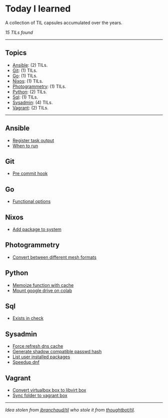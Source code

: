 # Today I learned

A collection of TIL capsules accumulated over the years.

_15 TILs found_

---

## Topics

* [Ansible](#Ansible): (2) TILs.
* [Git](#Git): (1) TILs.
* [Go](#Go): (1) TILs.
* [Nixos](#Nixos): (1) TILs.
* [Photogrammetry](#Photogrammetry): (1) TILs.
* [Python](#Python): (2) TILs.
* [Sql](#Sql): (1) TILs.
* [Sysadmin](#Sysadmin): (4) TILs.
* [Vagrant](#Vagrant): (2) TILs.

---

## Ansible
* [Register task output](ansible/register-task-output.md)
* [When to run](ansible/when-to-run.md)

## Git
* [Pre commit hook](git/pre-commit-hook.md)

## Go
* [Functional options](go/functional-options.md)

## Nixos
* [Add package to system](nixos/add-package-to-system.md)

## Photogrammetry
* [Convert between different mesh formats](photogrammetry/convert-between-different-mesh-formats.md)

## Python
* [Memoize function with cache](python/memoize-function-with-cache.md)
* [Mount google drive on colab](python/mount-google-drive-on-colab.md)

## Sql
* [Exists in check](sql/exists-in-check.md)

## Sysadmin
* [Force refresh dns cache](sysadmin/force-refresh-dns-cache.md)
* [Generate shadow compatible passwd hash](sysadmin/generate-shadow-compatible-passwd-hash.md)
* [List user installed packages](sysadmin/list-user-installed-packages.md)
* [Speedup dnf](sysadmin/speedup-dnf.md)

## Vagrant
* [Convert virtualbox box to libvirt box](vagrant/convert-virtualbox-box-to-libvirt-box.md)
* [Sync folder to vagrant box](vagrant/sync-folder-to-vagrant-box.md)
---

_Idea stolen from [jbranchaud/til](https://github.com/jbranchaud/til) who stole it from [thoughtbot/til](https://github.com/thoughtbot/til)._
